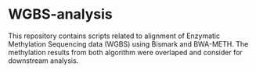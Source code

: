 # WGBS-analysis

This repository contains scripts related to alignment of Enzymatic Methylation Sequencing data (WGBS) using Bismark and BWA-METH. The methylation results from both algorithm were overlaped and consider for downstream analysis.  
